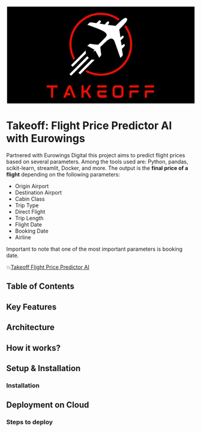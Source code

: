 <p align="center">
 <img src="https://github.com/adrianmarino19/eurowings-frontend/blob/9f1ac2f139b44ca42d1b69f00a039452688b2f8d/images/1.png" title="Takeoff Symbol" style="background-color: white">
</p>

# Takeoff: Flight Price Predictor AI with Eurowings

Partnered with Eurowings Digital this project aims to predict flight prices based on several parameters. Among the tools used are: Python, pandas, scikit-learn, streamlit, Docker, and more. The output is the **final price of a flight** depending on the following parameters:

- Origin Airport
- Destination Airport
- Cabin Class
- Trip Type
- Direct Flight
- Trip Length
- Flight Date
- Booking Date
- Airline

Important to note that one of the most important parameters is booking date.

:boom:<a href='https://takeoff.streamlit.app/'>Takeoff Flight Price Predictor AI</a>

## Table of Contents


## <a name='key'></a>**Key Features**


## <a name='arch'></a>**Architecture**


## <a name='hiw'></a>**How it works?**


## <a name='set'></a>**Setup & Installation**

### <a name='ins'></a>**Installation**

## <a name='dep'></a>**Deployment on Cloud**

### <a name='step'></a>**Steps to deploy**












